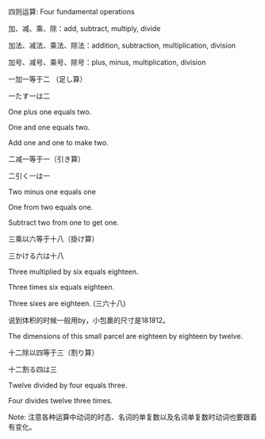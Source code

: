 四则运算: Four fundamental operations



加、减、乘、除：add, subtract, multiply, divide

加法、减法、乘法、除法：addition, subtraction, multiplication, division

加号、减号、乘号、除号：plus, minus, multiplication, division



一加一等于二 （足し算）

一たす一は二

One plus one equals two.

One and one equals two. 

Add one and one to make two.



二减一等于一（引き算）

二引く一は一

Two minus one equals one

One from two equals one. 

Subtract two from one to get one.





三乘以六等于十八（掛け算）

三かける六は十八

Three multiplied by six equals eighteen. 

Three times six equals eighteen.

Three sixes are eighteen. (三六十八)

说到体积的时候一般用by，小包裹的尺寸是18*18*12。

The dimensions of this small parcel are eighteen by eighteen by twelve.





十二除以四等于三（割り算）

十二割る四は三

Twelve divided by four equals three.

Four divides twelve three times.

 

Note: 注意各种运算中动词的时态、名词的单复数以及名词单复数时动词也要跟着有变化。
